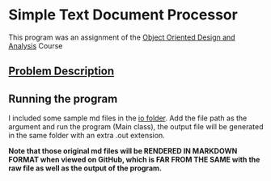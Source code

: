 # Simple Text Document Processor

This program was an assignment of the [Object Oriented Design and Analysis](http://www.ccs.neu.edu/home/skotthe/classes/cs5004/Spring/2017/syllabus.html) Course

## [Problem Description](http://www.ccs.neu.edu/home/skotthe/classes/cs5004/Spring/2017/module7.html#btab-2)

## Running the program

I included some sample md files in the [io folder](https://github.com/jeremylinlin/simple-text-doc-processor/tree/master/src/test/java/edu/neu/ccs/cs5004/assignment10/problem1/io). Add the file path as the argument and run the program (Main class), the output file will be generated in the same folder with an extra .out extension.

**Note that those original md files will be RENDERED IN MARKDOWN FORMAT when viewed on GitHub, which is FAR FROM THE SAME with the raw file as well as the output of the program.**
